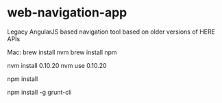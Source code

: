 # web-navigation-app
Legacy AngularJS based navigation tool based on older versions of HERE APIs

Mac:
brew install nvm
brew install npm

nvm install 0.10.20
nvm use 0.10.20

npm install

npm install -g grunt-cli
